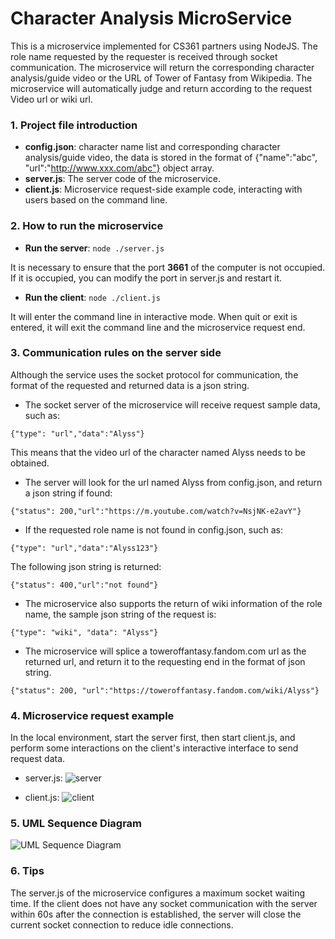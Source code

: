 # Character Analysis MicroService

This is a microservice implemented for CS361 partners using NodeJS. The role name requested by the requester is received through socket communication. The microservice will return the corresponding character analysis/guide video or the URL of Tower of Fantasy from Wikipedia. The microservice will automatically judge and return according to the request Video url or wiki url.

### 1. Project file introduction
- **config.json**: character name list and corresponding character analysis/guide video, the data is stored in the format of {"name":"abc", "url":"http://www.xxx.com/abc"} object array.
- **server.js**: The server code of the microservice.
- **client.js**: Microservice request-side example code, interacting with users based on the command line.
### 2. How to run the microservice
- **Run the server**: ```node ./server.js```

It is necessary to ensure that the port **3661** of the computer is not occupied. If it is occupied, you can modify the port in server.js and restart it.

- **Run the client**: ```node ./client.js```

It will enter the command line in interactive mode. When quit or exit is entered, it will exit the command line and the microservice request end.

### 3. Communication rules on the server side
Although the service uses the socket protocol for communication, the format of the requested and returned data is a json string.

- The socket server of the microservice will receive request sample data, such as:

```{"type": "url","data":"Alyss"}```

This means that the video url of the character named Alyss needs to be obtained.

- The server will look for the url named Alyss from config.json, and return a json string if found:

```{"status": 200,"url":"https://m.youtube.com/watch?v=NsjNK-e2avY"}```

- If the requested role name is not found in config.json, such as:

```{"type": "url","data":"Alyss123"}```

The following json string is returned:

```{"status": 400,"url":"not found"}```

- The microservice also supports the return of wiki information of the role name, the sample json string of the request is:

```{"type": "wiki", "data": "Alyss"}```

- The microservice will splice a toweroffantasy.fandom.com url as the returned url, and return it to the requesting end in the format of json string.

```{"status": 200, "url":"https://toweroffantasy.fandom.com/wiki/Alyss"}```


### 4. Microservice request example
In the local environment, start the server first, then start client.js, and perform some interactions on the client's interactive interface to send request data.

- server.js:
![server](https://github.com/jinchuantian/MicroService/blob/main/serverjs.jpg)

- client.js:
![client](https://github.com/jinchuantian/MicroService/blob/main/clientjs.jpg)

### 5. UML Sequence Diagram
![UML Sequence Diagram](https://github.com/jinchuantian/MicroService/blob/main/UML%20Sequence%20Diagram.jpeg)

### 6. Tips
The server.js of the microservice configures a maximum socket waiting time. If the client does not have any socket communication with the server within 60s after the connection is established, the server will close the current socket connection to reduce idle connections.